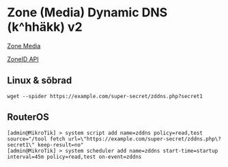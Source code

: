 # Zone (Media) Dynamic DNS (k^hhäkk) v2

[Zone Media](https://www.zone.ee)

[ZoneID API](https://api.zone.eu/v2)

## Linux & sõbrad
```
wget --spider https://example.com/super-secret/zddns.php?secret1
```

## RouterOS
```
[admin@MikroTik] > system script add name=zddns policy=read,test source="/tool fetch url=\"https://example.com/super-secret/zddns.php\?secret1\" keep-result=no"
[admin@MikroTik] > system scheduler add name=zddns start-time=startup interval=45m policy=read,test on-event=zddns
```
